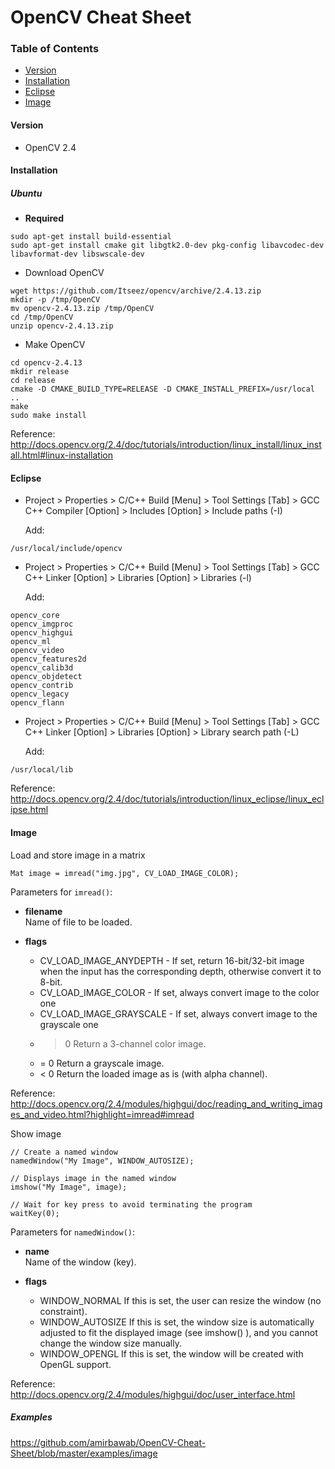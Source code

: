 # OpenCV Cheat Sheet


### Table of Contents

  * [Version](#version)
  * [Installation](#installation)
  * [Eclipse](#eclipse)
  * [Image](#image)
  
  
#### Version
* OpenCV 2.4
  
#### Installation

##### Ubuntu

* **Required**
```
sudo apt-get install build-essential
sudo apt-get install cmake git libgtk2.0-dev pkg-config libavcodec-dev libavformat-dev libswscale-dev
```

* Download OpenCV

```
wget https://github.com/Itseez/opencv/archive/2.4.13.zip 
mkdir -p /tmp/OpenCV
mv opencv-2.4.13.zip /tmp/OpenCV
cd /tmp/OpenCV
unzip opencv-2.4.13.zip
```
  
* Make OpenCV 
```
cd opencv-2.4.13
mkdir release
cd release
cmake -D CMAKE_BUILD_TYPE=RELEASE -D CMAKE_INSTALL_PREFIX=/usr/local ..
make
sudo make install
```

Reference:  
http://docs.opencv.org/2.4/doc/tutorials/introduction/linux_install/linux_install.html#linux-installation

#### Eclipse

* Project > Properties > C/C++ Build [Menu] > Tool Settings [Tab] > GCC C++ Compiler [Option] > Includes [Option] > Include paths (-I)  

  Add:
```
/usr/local/include/opencv
```

* Project > Properties > C/C++ Build [Menu] > Tool Settings [Tab] > GCC C++ Linker [Option] > Libraries [Option] > Libraries (-l)  

  Add:
```
opencv_core
opencv_imgproc
opencv_highgui
opencv_ml
opencv_video
opencv_features2d
opencv_calib3d
opencv_objdetect
opencv_contrib
opencv_legacy
opencv_flann
```

* Project > Properties > C/C++ Build [Menu] > Tool Settings [Tab] > GCC C++ Linker [Option] > Libraries [Option] > Library search path (-L)  

  Add:
```
/usr/local/lib
```

Reference:  
http://docs.opencv.org/2.4/doc/tutorials/introduction/linux_eclipse/linux_eclipse.html

#### Image

Load and store image in a matrix
```
Mat image = imread("img.jpg", CV_LOAD_IMAGE_COLOR);
```
Parameters for `imread()`:	

* **filename**  
  Name of file to be loaded.

* **flags**

    * CV_LOAD_IMAGE_ANYDEPTH - If set, return 16-bit/32-bit image when the input has the corresponding depth, otherwise convert it to 8-bit.
    * CV_LOAD_IMAGE_COLOR - If set, always convert image to the color one
    * CV_LOAD_IMAGE_GRAYSCALE - If set, always convert image to the grayscale one
    * > 0 Return a 3-channel color image.
    * = 0 Return a grayscale image.
    * < 0 Return the loaded image as is (with alpha channel).

Reference:  
http://docs.opencv.org/2.4/modules/highgui/doc/reading_and_writing_images_and_video.html?highlight=imread#imread

Show image
```
// Create a named window
namedWindow("My Image", WINDOW_AUTOSIZE);

// Displays image in the named window
imshow("My Image", image);

// Wait for key press to avoid terminating the program
waitKey(0);
```

Parameters for `namedWindow()`:	

* **name**  
  Name of the window (key).

* **flags**

    * WINDOW_NORMAL If this is set, the user can resize the window (no constraint).
    * WINDOW_AUTOSIZE If this is set, the window size is automatically adjusted to fit the displayed image (see imshow() ), and you cannot change the window size manually.
    * WINDOW_OPENGL If this is set, the window will be created with OpenGL support.

Reference:  
http://docs.opencv.org/2.4/modules/highgui/doc/user_interface.html

##### Examples  
https://github.com/amirbawab/OpenCV-Cheat-Sheet/blob/master/examples/image

